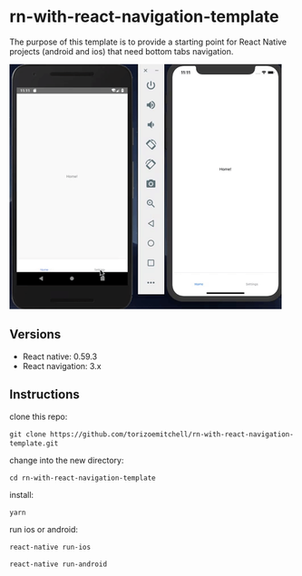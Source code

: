 # rn-with-react-navigation-template

The purpose of this template is to provide a starting point for React Native projects (android and ios) that need bottom tabs navigation.


![alt text](https://github.com/torizoemitchell/rn-with-react-navigation-template/blob/master/rn-nav.gif)

## Versions

* React native: 0.59.3
* React navigation: 3.x

## Instructions

clone this repo: 

```
git clone https://github.com/torizoemitchell/rn-with-react-navigation-template.git
```

change into the new directory:

```
cd rn-with-react-navigation-template
```

install:

```
yarn
```

run ios or android: 

```
react-native run-ios
```
```
react-native run-android
```
